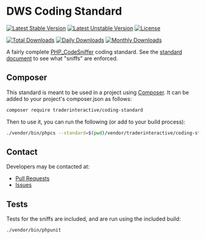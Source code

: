 # DWS Coding Standard
[![Latest Stable Version](https://poser.pugx.org/traderinteractive/coding-standard/v/stable)](https://packagist.org/packages/traderinteractive/coding-standard)
[![Latest Unstable Version](https://poser.pugx.org/traderinteractive/coding-standard/v/unstable)](https://packagist.org/packages/traderinteractive/coding-standard)
[![License](https://poser.pugx.org/traderinteractive/coding-standard/license)](https://packagist.org/packages/traderinteractive/coding-standard)

[![Total Downloads](https://poser.pugx.org/traderinteractive/coding-standard/downloads)](https://packagist.org/packages/traderinteractive/coding-standard)
[![Daily Downloads](https://poser.pugx.org/traderinteractive/coding-standard/d/daily)](https://packagist.org/packages/traderinteractive/coding-standard)
[![Monthly Downloads](https://poser.pugx.org/traderinteractive/coding-standard/d/monthly)](https://packagist.org/packages/traderinteractive/coding-standard)

A fairly complete [PHP_CodeSniffer](http://www.squizlabs.com/php-codesniffer) coding standard.  See the [standard document](standard.md) to
see what "sniffs" are enforced.

## Composer

This standard is meant to be used in a project using [Composer](http://getcomposer.org).  It can be added to your project's composer.json as follows:

```sh
composer require traderinteractive/coding-standard
```

Then to use it, you can run the following (or add to your build process):

```bash
./vendor/bin/phpcs --standard=$(pwd)/vendor/traderinteractive/coding-standard/DWS YOUR_FILES_AND_DIRECTORIES
```

## Contact

Developers may be contacted at:

 * [Pull Requests](https://github.com/traderinteractive/coding-standard-php/pulls)
 * [Issues](https://github.com/traderinteractive/coding-standard-php/issues)

## Tests

Tests for the sniffs are included, and are run using the included build:

```bash
./vendor/bin/phpunit
```
